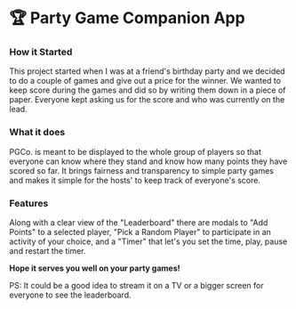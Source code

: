 # 🏆 Party Game Companion App

### How it Started
This project started when I was at a friend's birthday party and we decided to do a couple of games and give out a price for the winner. We wanted to keep score during the games and did so by writing them down in a piece of paper. Everyone kept asking us for the score and who was currently on the lead.

### What it does
PGCo. is meant to be displayed to the whole group of players so that everyone can know where they stand and know how many points they have scored so far. It brings fairness and transparency to simple party games and makes it simple for the hosts' to keep track of everyone's score.

### Features
Along with a clear view of the "Leaderboard" there are modals to "Add Points" to a selected player, "Pick a Random Player" to participate in an activity of your choice, and a "Timer" that let's you set the time, play, pause and restart the timer.

**Hope it serves you well on your party games!**

PS: It could be a good idea to stream it on a TV or a bigger screen for everyone to see the leaderboard.
